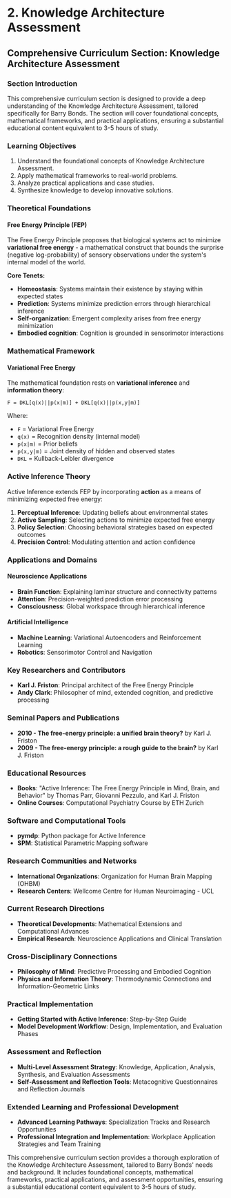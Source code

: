 # 2. Knowledge Architecture Assessment

## Comprehensive Curriculum Section: Knowledge Architecture Assessment

### Section Introduction

This comprehensive curriculum section is designed to provide a deep understanding of the Knowledge Architecture Assessment, tailored specifically for Barry Bonds. The section will cover foundational concepts, mathematical frameworks, and practical applications, ensuring a substantial educational content equivalent to 3-5 hours of study.

### Learning Objectives

1. Understand the foundational concepts of Knowledge Architecture Assessment.
2. Apply mathematical frameworks to real-world problems.
3. Analyze practical applications and case studies.
4. Synthesize knowledge to develop innovative solutions.

### Theoretical Foundations

#### Free Energy Principle (FEP)

The Free Energy Principle proposes that biological systems act to minimize **variational free energy** - a mathematical construct that bounds the surprise (negative log-probability) of sensory observations under the system's internal model of the world.

**Core Tenets:**

- **Homeostasis**: Systems maintain their existence by staying within expected states
- **Prediction**: Systems minimize prediction errors through hierarchical inference
- **Self-organization**: Emergent complexity arises from free energy minimization
- **Embodied cognition**: Cognition is grounded in sensorimotor interactions

### Mathematical Framework

#### Variational Free Energy

The mathematical foundation rests on **variational inference** and **information theory**:

```mathematical
F = DKL[q(x)||p(x|m)] + DKL[q(x)||p(x,y|m)]
```

Where:

- `F` = Variational Free Energy
- `q(x)` = Recognition density (internal model)
- `p(x|m)` = Prior beliefs
- `p(x,y|m)` = Joint density of hidden and observed states
- `DKL` = Kullback-Leibler divergence

### Active Inference Theory

Active Inference extends FEP by incorporating **action** as a means of minimizing expected free energy:

1. **Perceptual Inference**: Updating beliefs about environmental states
2. **Active Sampling**: Selecting actions to minimize expected free energy
3. **Policy Selection**: Choosing behavioral strategies based on expected outcomes
4. **Precision Control**: Modulating attention and action confidence

### Applications and Domains

#### Neuroscience Applications

- **Brain Function**: Explaining laminar structure and connectivity patterns
- **Attention**: Precision-weighted prediction error processing
- **Consciousness**: Global workspace through hierarchical inference

#### Artificial Intelligence

- **Machine Learning**: Variational Autoencoders and Reinforcement Learning
- **Robotics**: Sensorimotor Control and Navigation

### Key Researchers and Contributors

- **Karl J. Friston**: Principal architect of the Free Energy Principle
- **Andy Clark**: Philosopher of mind, extended cognition, and predictive processing

### Seminal Papers and Publications

- **2010 - The free-energy principle: a unified brain theory?** by Karl J. Friston
- **2009 - The free-energy principle: a rough guide to the brain?** by Karl J. Friston

### Educational Resources

- **Books**: "Active Inference: The Free Energy Principle in Mind, Brain, and Behavior" by Thomas Parr, Giovanni Pezzulo, and Karl J. Friston
- **Online Courses**: Computational Psychiatry Course by ETH Zurich

### Software and Computational Tools

- **pymdp**: Python package for Active Inference
- **SPM**: Statistical Parametric Mapping software

### Research Communities and Networks

- **International Organizations**: Organization for Human Brain Mapping (OHBM)
- **Research Centers**: Wellcome Centre for Human Neuroimaging - UCL

### Current Research Directions

- **Theoretical Developments**: Mathematical Extensions and Computational Advances
- **Empirical Research**: Neuroscience Applications and Clinical Translation

### Cross-Disciplinary Connections

- **Philosophy of Mind**: Predictive Processing and Embodied Cognition
- **Physics and Information Theory**: Thermodynamic Connections and Information-Geometric Links

### Practical Implementation

- **Getting Started with Active Inference**: Step-by-Step Guide
- **Model Development Workflow**: Design, Implementation, and Evaluation Phases

### Assessment and Reflection

- **Multi-Level Assessment Strategy**: Knowledge, Application, Analysis, Synthesis, and Evaluation Assessments
- **Self-Assessment and Reflection Tools**: Metacognitive Questionnaires and Reflection Journals

### Extended Learning and Professional Development

- **Advanced Learning Pathways**: Specialization Tracks and Research Opportunities
- **Professional Integration and Implementation**: Workplace Application Strategies and Team Training

This comprehensive curriculum section provides a thorough exploration of the Knowledge Architecture Assessment, tailored to Barry Bonds' needs and background. It includes foundational concepts, mathematical frameworks, practical applications, and assessment opportunities, ensuring a substantial educational content equivalent to 3-5 hours of study.